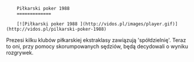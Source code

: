 
        Piłkarski poker 1988 
        =============
        
        [![Piłkarski poker 1988 ](http://vidos.pl/images/player.gif)](http://vidos.pl/pilkarski-poker-1988)
        
        
 Prezesi kilku klubów piłkarskiej ekstraklasy zawiązują 'spółdzielnię'. Teraz to oni, przy pomocy skorumpowanych sędziów, będą decydowali o wyniku rozgrywek.
    